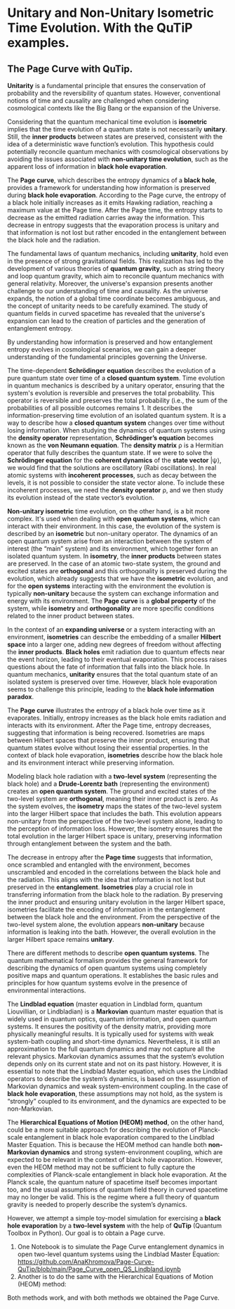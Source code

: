 # Unitary and Non-Unitary Isometric Time Evolution. With the QuTiP examples.

## The Page Curve with QuTip.

**Unitarity** is a fundamental principle that ensures the conservation of probability and the reversibility of quantum states. However, conventional notions of time and causality are challenged when considering cosmological contexts like the Big Bang or the expansion of the Universe.

Considering that the quantum mechanical time evolution is **isometric** implies that the time evolution of a quantum state is not necessarily **unitary**. Still, the **inner products** between states are preserved, consistent with the idea of a deterministic wave function’s evolution. This hypothesis could potentially reconcile quantum mechanics with cosmological observations by avoiding the issues associated with **non-unitary time evolution**, such as the apparent loss of information in **black hole evaporation**.

The **Page curve**, which describes the entropy dynamics of a **black hole**, provides a framework for understanding how information is preserved during **black hole evaporation**. According to the Page curve, the entropy of a black hole initially increases as it emits Hawking radiation, reaching a maximum value at the Page time. After the Page time, the entropy starts to decrease as the emitted radiation carries away the information. This decrease in entropy suggests that the evaporation process is unitary and that information is not lost but rather encoded in the entanglement between the black hole and the radiation.

The fundamental laws of quantum mechanics, including **unitarity**, hold even in the presence of strong gravitational fields. This realization has led to the development of various theories of **quantum gravity**, such as string theory and loop quantum gravity, which aim to reconcile quantum mechanics with general relativity. Moreover, the universe's expansion presents another challenge to our understanding of time and causality. As the universe expands, the notion of a global time coordinate becomes ambiguous, and the concept of unitarity needs to be carefully examined. The study of quantum fields in curved spacetime has revealed that the universe's expansion can lead to the creation of particles and the generation of entanglement entropy.

By understanding how information is preserved and how entanglement entropy evolves in cosmological scenarios, we can gain a deeper understanding of the fundamental principles governing the Universe.

The time-dependent **Schrödinger equation** describes the evolution of a pure quantum state over time of a **closed quantum system**. Time evolution in quantum mechanics is described by a unitary operator, ensuring that the system's evolution is reversible and preserves the total probability. This operator is reversible and preserves the total probability (i.e., the sum of the probabilities of all possible outcomes remains 1. It describes the information-preserving time evolution of an isolated quantum system. It is a way to describe how a **closed quantum system** changes over time without losing information. When studying the dynamics of quantum systems using the **density operator** representation, **Schrödinger’s equation** becomes known as the **von Neumann equation**. The **density matrix** ρ is a Hermitian operator that fully describes the quantum state. If we were to solve the **Schrödinger equation** for the **coherent dynamics** of the **state vector** |ψ⟩, we would find that the solutions are oscillatory (Rabi oscillations). In real atomic systems with **incoherent processes**, such as decay between the levels, it is not possible to consider the state vector alone. To include these incoherent processes, we need the **density operator** ρ, and we then study its evolution instead of the state vector’s evolution. 

**Non-unitary isometric** time evolution, on the other hand, is a bit more complex. It's used when dealing with **open quantum systems**, which can interact with their environment. In this case, the evolution of the system is described by an **isometric** but non-unitary operator. The dynamics of an open quantum system arise from an interaction between the system of interest (the “main” system) and its environment, which together form an isolated quantum system. In **isometry**, the **inner products** between states are preserved. In the case of an atomic two-state system, the ground and excited states are **orthogonal** and this orthogonality is preserved during the evolution, which already suggests that we have the **isometric** evolution, and for the **open systems** interacting with the environment the evolution is typically **non-unitary** because the system can exchange information and energy with its environment. The **Page curve** is a **global property** of the system, while **isometry** and **orthogonality** are more specific conditions related to the inner product between states.

In the context of an **expanding universe** or a system interacting with an environment, **isometries** can describe the embedding of a smaller **Hilbert space** into a larger one, adding new degrees of freedom without affecting the **inner products**. **Black holes** emit radiation due to quantum effects near the event horizon, leading to their eventual evaporation. This process raises questions about the fate of information that falls into the black hole. In quantum mechanics, **unitarity** ensures that the total quantum state of an isolated system is preserved over time. However, black hole evaporation seems to challenge this principle, leading to the **black hole information paradox**.

The **Page curve** illustrates the entropy of a black hole over time as it evaporates. Initially, entropy increases as the black hole emits radiation and interacts with its environment. After the Page time, entropy decreases, suggesting that information is being recovered. Isometries are maps between Hilbert spaces that preserve the inner product, ensuring that quantum states evolve without losing their essential properties. In the context of black hole evaporation, **isometries** describe how the black hole and its environment interact while preserving information.

Modeling black hole radiation with a **two-level system** (representing the black hole) and a **Drude-Lorentz bath** (representing the environment) creates an **open quantum system**. The ground and excited states of the two-level system are **orthogonal**, meaning their inner product is zero. As the system evolves, the **isometry** maps the states of the two-level system into the larger Hilbert space that includes the bath. This evolution appears non-unitary from the perspective of the two-level system alone, leading to the perception of information loss. However, the isometry ensures that the total evolution in the larger Hilbert space is unitary, preserving information through entanglement between the system and the bath.

The decrease in entropy after the **Page time** suggests that information, once scrambled and entangled with the environment, becomes unscrambled and encoded in the correlations between the black hole and the radiation. This aligns with the idea that information is not lost but preserved in the **entanglement**. **Isometries** play a crucial role in transferring information from the black hole to the radiation. By preserving the inner product and ensuring unitary evolution in the larger Hilbert space, isometries facilitate the encoding of information in the entanglement between the black hole and the environment. From the perspective of the two-level system alone, the evolution appears **non-unitary** because information is leaking into the bath. However, the overall evolution in the larger Hilbert space remains **unitary**.

There are different methods to describe **open quantum systems**. The quantum mathematical formalism provides the general framework for describing the dynamics of open quantum systems using completely positive maps and quantum operations. It establishes the basic rules and principles for how quantum systems evolve in the presence of environmental interactions.

The **Lindblad equation** (master equation in Lindblad form, quantum Liouvillian, or Lindbladian) is a **Markovian** quantum master equation that is widely used in quantum optics, quantum information, and open quantum systems. It ensures the positivity of the density matrix, providing more physically meaningful results. It is typically used for systems with weak system-bath coupling and short-time dynamics. Nevertheless, it is still an approximation to the full quantum dynamics and may not capture all the relevant physics. Markovian dynamics assumes that the system’s evolution depends only on its current state and not on its past history. However, it is essential to note that the Lindblad Master equation, which uses the Lindblad operators to describe the system’s dynamics, is based on the assumption of Markovian dynamics and weak system-environment coupling. In the case of **black hole evaporation**, these assumptions may not hold, as the system is “strongly” coupled to its environment, and the dynamics are expected to be non-Markovian.

The **Hierarchical Equations of Motion (HEOM) method**, on the other hand, could be a more suitable approach for describing the evolution of Planck-scale entanglement in black hole evaporation compared to the Lindblad Master Equation. This is because the HEOM method can handle both **non-Markovian dynamics** and strong system-environment coupling, which are expected to be relevant in the context of black hole evaporation. However, even the HEOM method may not be sufficient to fully capture the complexities of Planck-scale entanglement in black hole evaporation. At the Planck scale, the quantum nature of spacetime itself becomes important too, and the usual assumptions of quantum field theory in curved spacetime may no longer be valid. This is the regime where a full theory of quantum gravity is needed to properly describe the system’s dynamics.

However, we attempt a simple toy-model simulation for exercising a **black hole evaporation** by a **two-level system** with the help of **QuTip** (Quantum Toolbox in Python). Our goal is to obtain a Page curve.

1. One Notebook is to simulate the Page Curve entanglement dynamics in open two-level quantum systems using the Lindblad Master Equation: https://github.com/AnaKhromova/Page-Curve-QuTip/blob/main/Page_Curve_open_QS_Lindbland.ipynb
2. Another is to do the same with the Hierarchical Equations of Motion (HEOM) method:

Both methods work, and with both methods we obtained the Page Curve.


